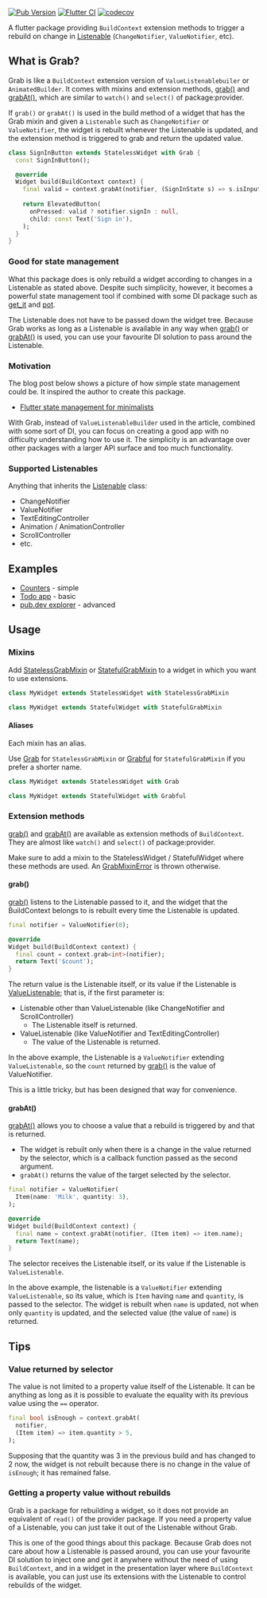[![Pub Version](https://img.shields.io/pub/v/grab)](https://pub.dev/packages/grab)
[![Flutter CI](https://github.com/kaboc/grab/workflows/Flutter%20CI/badge.svg)](https://github.com/kaboc/grab/actions)
[![codecov](https://codecov.io/gh/kaboc/grab/branch/main/graph/badge.svg?token=TW32ANXCA7)](https://codecov.io/gh/kaboc/grab)

A flutter package providing `BuildContext` extension methods to trigger a rebuild
on change in [Listenable][Listenable] (`ChangeNotifier`, `ValueNotifier`, etc).

## What is Grab?

Grab is like a `BuildContext` extension version of `ValueListenablebuiler` or
`AnimatedBuilder`. It comes with mixins and extension methods, [grab()][grab] and
[grabAt()][grabAt], which are similar to `watch()` and `select()` of package:provider.

If `grab()` or `grabAt()` is used in the build method of a widget that has the Grab
mixin and given a `Listenable` such as `ChangeNotifier` or `ValueNotifier`, the widget
is rebuilt whenever the Listenable is updated, and the extension method is triggered
to grab and return the updated value.

```dart
class SignInButton extends StatelessWidget with Grab {
  const SignInButton();

  @override
  Widget build(BuildContext context) {
    final valid = context.grabAt(notifier, (SignInState s) => s.isInputValid);
  
    return ElevatedButton(
      onPressed: valid ? notifier.signIn : null,
      child: const Text('Sign in'),
    );
  }
}
```

### Good for state management

What this package does is only rebuild a widget according to changes in a Listenable
as stated above. Despite such simplicity, however, it becomes a powerful state management
tool if combined with some DI package such as [get_it][get_it] and [pot][pot].

The Listenable does not have to be passed down the widget tree. Because Grab works as
long as a Listenable is available in any way when [grab()][grab] or [grabAt()][grabAt] is
used, you can use your favourite DI solution to pass around the Listenable.

### Motivation

The blog post below shows a picture of how simple state management could be.
It inspired the author to create this package.

- [Flutter state management for minimalists](https://suragch.medium.com/flutter-state-management-for-minimalists-4c71a2f2f0c1)

With Grab, instead of `ValueListenableBuilder` used in the article, combined with some
sort of DI, you can focus on creating a good app with no difficulty understanding how
to use it. The simplicity is an advantage over other packages with a larger API surface
and too much functionality.

### Supported Listenables

Anything that inherits the [Listenable][Listenable] class:

- ChangeNotifier
- ValueNotifier
- TextEditingController
- Animation / AnimationController
- ScrollController
- etc.

## Examples

- [Counters](https://github.com/kaboc/grab/tree/main/example) - simple
- [Todo app](https://github.com/kaboc/todo-with-grab) - basic
- [pub.dev explorer](https://github.com/kaboc/pubdev-explorer) - advanced

## Usage

### Mixins

Add [StatelessGrabMixin][StatelessGrabMixin] or [StatefulGrabMixin][StatefulGrabMixin]
to a widget in which you want to use extensions.

```dart
class MyWidget extends StatelessWidget with StatelessGrabMixin
```

```dart
class MyWidget extends StatefulWidget with StatefulGrabMixin
```

#### Aliases

Each mixin has an alias.

Use [Grab][Grab-mixin] for `StatelessGrabMixin` or [Grabful][Grabful-mixin] for
`StatefulGrabMixin` if you prefer a shorter name.

```dart
class MyWidget extends StatelessWidget with Grab
```

```dart
class MyWidget extends StatefulWidget with Grabful
```

### Extension methods

[grab()][grab] and [grabAt()][grabAt] are available as extension methods of `BuildContext`.
They are almost like `watch()` and `select()` of package:provider.

Make sure to add a mixin to the StatelessWidget / StatefulWidget where these methods are used.
An [GrabMixinError][GrabMixinError] is thrown otherwise.

#### grab()

[grab()][grab] listens to the Listenable passed to it, and the widget that the BuildContext
belongs to is rebuilt every time the Listenable is updated.

```dart
final notifier = ValueNotifier(0);
```

```dart
@override
Widget build(BuildContext context) {
  final count = context.grab<int>(notifier);
  return Text('$count');
}
```

The return value is the Listenable itself, or its value if the Listenable is
[ValueListenable][ValueListenable]; that is, if the first parameter is:

- Listenable other than ValueListenable (like ChangeNotifier and ScrollController)
    - The Listenable itself is returned.
- ValueListenable (like ValueNotifier and TextEditingController)
    - The value of the Listenable is returned.

In the above example, the Listenable is a `ValueNotifier` extending `ValueListenable`,
so the `count` returned by [grab()][grab] is the value of ValueNotifier.

This is a little tricky, but has been designed that way for convenience.

#### grabAt()

[grabAt()][grabAt] allows you to choose a value that a rebuild is triggered by and that
is returned.

- The widget is rebuilt only when there is a change in the value returned by the selector,
  which is a callback function passed as the second argument.
- `grabAt()` returns the value of the target selected by the selector. 

```dart
final notifier = ValueNotifier(
  Item(name: 'Milk', quantity: 3),
);
```

```dart
@override
Widget build(BuildContext context) {
  final name = context.grabAt(notifier, (Item item) => item.name);
  return Text(name);
}
```

The selector receives the Listenable itself, or its value if the Listenable is `ValueListenable`.

In the above example, the listenable is a `ValueNotifier` extending `ValueListenable`,
so its value, which is `Item` having `name` and `quantity`, is passed to the selector.
The widget is rebuilt when `name` is updated, not when only `quantity` is updated,
and the selected value (the value of `name`) is returned.

## Tips

### Value returned by selector

The value is not limited to a property value itself of the Listenable. It can be anything
as long as it is possible to evaluate the equality with its previous value using the `==`
operator.

```dart
final bool isEnough = context.grabAt(
  notifier,
  (Item item) => item.quantity > 5,
);
```

Supposing that the quantity was 3 in the previous build and has changed to 2 now, the
widget is not rebuilt because there is no change in the value of `isEnough`; it has
remained false.

### Getting a property value without rebuilds

Grab is a package for rebuilding a widget, so it does not provide an equivalent of `read()`
of the provider package. If you need a property value of a Listenable, you can just take it
out of the Listenable without Grab.

This is one of the good things about this package. Because Grab does not care about how
a Listenable is passed around, you can use your favourite DI solution to inject one and
get it anywhere without the need of using `BuildContext`, and in a widget in the presentation
layer where `BuildContext` is available, you can just use its extensions with the Listenable
to control rebuilds of the widget.

[StatelessGrabMixin]: https://pub.dev/documentation/grab/latest/grab/StatelessGrabMixin-mixin.html
[StatefulGrabMixin]: https://pub.dev/documentation/grab/latest/grab/StatefulGrabMixin-mixin.html
[Grab-mixin]: https://pub.dev/documentation/grab/latest/grab/Grab.html
[Grabful-mixin]: https://pub.dev/documentation/grab/latest/grab/Grabful.html
[GrabMixinError]: https://pub.dev/documentation/grab/latest/grab/GrabMixinError-class.html
[grab]: https://pub.dev/documentation/grab/latest/grab/GrabBuildContext/grab.html
[grabAt]: https://pub.dev/documentation/grab/latest/grab/GrabBuildContext/grabAt.html
[Listenable]: https://api.flutter.dev/flutter/foundation/Listenable-class.html
[ValueListenable]: https://api.flutter.dev/flutter/foundation/ValueListenable-class.html
[get_it]: https://pub.dev/packages/get_it
[pot]: https://pub.dev/packages/pot
